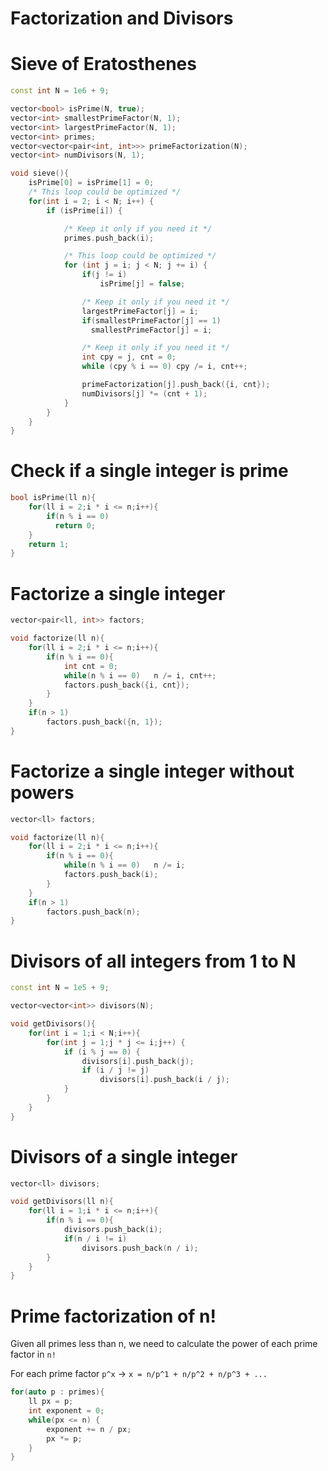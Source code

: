 #  Factorization and Divisors

# Sieve of Eratosthenes
```cpp
const int N = 1e6 + 9;

vector<bool> isPrime(N, true);
vector<int> smallestPrimeFactor(N, 1);
vector<int> largestPrimeFactor(N, 1);
vector<int> primes;
vector<vector<pair<int, int>>> primeFactorization(N);
vector<int> numDivisors(N, 1);

void sieve(){
    isPrime[0] = isPrime[1] = 0;
    /* This loop could be optimized */
    for(int i = 2; i < N; i++) {
        if (isPrime[i]) {

            /* Keep it only if you need it */
            primes.push_back(i);

            /* This loop could be optimized */
            for (int j = i; j < N; j += i) {
                if(j != i)
                    isPrime[j] = false;

                /* Keep it only if you need it */
                largestPrimeFactor[j] = i;
                if(smallestPrimeFactor[j] == 1)
                  smallestPrimeFactor[j] = i;

                /* Keep it only if you need it */
                int cpy = j, cnt = 0;
                while (cpy % i == 0) cpy /= i, cnt++;

                primeFactorization[j].push_back({i, cnt});
                numDivisors[j] *= (cnt + 1);
            }
        }
    }
}
```

# Check if a single integer is prime
```cpp
bool isPrime(ll n){
    for(ll i = 2;i * i <= n;i++){
        if(n % i == 0)
          return 0;
    }
    return 1;
}
```

# Factorize a single integer
```cpp
vector<pair<ll, int>> factors;

void factorize(ll n){
    for(ll i = 2;i * i <= n;i++){
        if(n % i == 0){
            int cnt = 0;
            while(n % i == 0)   n /= i, cnt++;
            factors.push_back({i, cnt});
        }
    }
    if(n > 1)
        factors.push_back({n, 1});
}
```

# Factorize a single integer without powers
```cpp
vector<ll> factors;

void factorize(ll n){
    for(ll i = 2;i * i <= n;i++){
        if(n % i == 0){
            while(n % i == 0)   n /= i;
            factors.push_back(i);
        }
    }
    if(n > 1)
        factors.push_back(n);
}
```

# Divisors of all integers from 1 to N
```cpp
const int N = 1e5 + 9;

vector<vector<int>> divisors(N);

void getDivisors(){
    for(int i = 1;i < N;i++){
        for(int j = 1;j * j <= i;j++) {
            if (i % j == 0) {
                divisors[i].push_back(j);
                if (i / j != j)
                    divisors[i].push_back(i / j);
            }
        }
    }
}
```


# Divisors of a single integer
```cpp
vector<ll> divisors;

void getDivisors(ll n){
    for(ll i = 1;i * i <= n;i++){
        if(n % i == 0){
            divisors.push_back(i);
            if(n / i != i)
                divisors.push_back(n / i);
        }
    }
}
```

# Prime factorization of n!
Given all primes less than n, we need to calculate the power of each prime factor in `n!`

For each prime factor `p^x` -> `x = n/p^1 + n/p^2 + n/p^3 + ...`

```cpp
for(auto p : primes){
    ll px = p;
    int exponent = 0;
    while(px <= n) {
        exponent += n / px;
        px *= p;
    }
}
```
